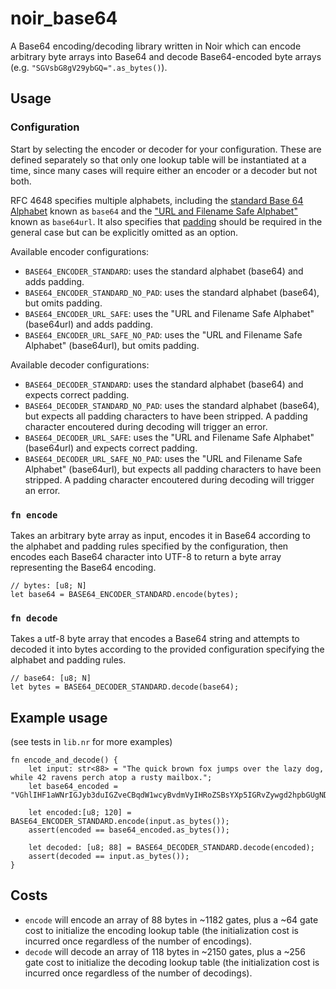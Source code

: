 # noir_base64

A Base64 encoding/decoding library written in Noir which can encode arbitrary byte arrays into Base64 and decode Base64-encoded byte arrays (e.g. `"SGVsbG8gV29ybGQ=".as_bytes()`).

## Usage
### Configuration
Start by selecting the encoder or decoder for your configuration. These are defined separately so that only one lookup table will be instantiated at a time, since many cases will require either an encoder or a decoder but not both.

RFC 4648 specifies multiple alphabets, including the [standard Base 64 Alphabet](https://datatracker.ietf.org/doc/html/rfc4648#section-4) known as `base64` and the ["URL and Filename Safe Alphabet"](https://datatracker.ietf.org/doc/html/rfc4648#section-5) known as `base64url`. It also specifies that [padding](https://datatracker.ietf.org/doc/html/rfc4648#section-3.2) should be required in the general case but can be explicitly omitted as an option.

Available encoder configurations:
- `BASE64_ENCODER_STANDARD`: uses the standard alphabet (base64) and adds padding.
- `BASE64_ENCODER_STANDARD_NO_PAD`: uses the standard alphabet (base64), but omits padding.
- `BASE64_ENCODER_URL_SAFE`: uses the "URL and Filename Safe Alphabet" (base64url) and adds padding.
- `BASE64_ENCODER_URL_SAFE_NO_PAD`: uses the "URL and Filename Safe Alphabet" (base64url), but omits padding.

Available decoder configurations:
- `BASE64_DECODER_STANDARD`: uses the standard alphabet (base64) and expects correct padding.
- `BASE64_DECODER_STANDARD_NO_PAD`: uses the standard alphabet (base64), but expects all padding characters to have been stripped. A padding character encoutered during decoding will trigger an error.
- `BASE64_DECODER_URL_SAFE`: uses the "URL and Filename Safe Alphabet" (base64url) and expects correct padding.
- `BASE64_DECODER_URL_SAFE_NO_PAD`: uses the "URL and Filename Safe Alphabet" (base64url), but expects all padding characters to have been stripped. A padding character encoutered during decoding will trigger an error.

### `fn encode`
Takes an arbitrary byte array as input, encodes it in Base64 according to the alphabet and padding rules specified by the configuration, then encodes each Base64 character into UTF-8 to return a byte array representing the Base64 encoding.

```
// bytes: [u8; N]
let base64 = BASE64_ENCODER_STANDARD.encode(bytes);
```

### `fn decode`
Takes a utf-8 byte array that encodes a Base64 string and attempts to decoded it into bytes according to the provided configuration specifying the alphabet and padding rules.

```
// base64: [u8; N]
let bytes = BASE64_DECODER_STANDARD.decode(base64);
```

## Example usage
(see tests in `lib.nr` for more examples)

```
fn encode_and_decode() {
    let input: str<88> = "The quick brown fox jumps over the lazy dog, while 42 ravens perch atop a rusty mailbox.";
    let base64_encoded = "VGhlIHF1aWNrIGJyb3duIGZveCBqdW1wcyBvdmVyIHRoZSBsYXp5IGRvZywgd2hpbGUgNDIgcmF2ZW5zIHBlcmNoIGF0b3AgYSBydXN0eSBtYWlsYm94Lg==";

    let encoded:[u8; 120] = BASE64_ENCODER_STANDARD.encode(input.as_bytes());
    assert(encoded == base64_encoded.as_bytes());

    let decoded: [u8; 88] = BASE64_DECODER_STANDARD.decode(encoded);
    assert(decoded == input.as_bytes());
}
```


## Costs

- `encode` will encode an array of 88 bytes in ~1182 gates, plus a ~64 gate cost to initialize the encoding lookup table (the initialization cost is incurred once regardless of the number of encodings).
- `decode` will decode an array of 118 bytes in ~2150 gates, plus a ~256 gate cost to initialize the decoding lookup table (the initialization cost is incurred once regardless of the number of decodings).
